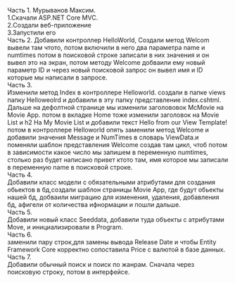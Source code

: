 Часть 1. Мурыванов Максим.  
1.Скачали ASP.NET Core MVC.  
2.Создали веб-приложение  
3.Запустили его  
Часть 2.
Добавили контроллер HelloWorld, Создали метод Welcom вывели там чтото, потом включили в него два параметра name и numtimes потом в  поисковой строке записали в них значения и он вывел это на экран, потом методу Welcome добваили ему новый параметр ID и через новый поисковой запрос он вывел имя и ID которые мы написали в запросе.  
Часть 3.  
Изменили метод Index в контроллере Helloworld. создали в папке views  папку Helloweolrd и добавили в эту папку представление index.cshtml. Дальше на дефолтной странице мы изменили заголововок McMovie на Movie App. потом в вкладке Home тоже изменили заголовок на Movie List и h2 На My Movie List и добавили текст Hello from our View Template!
потом в контроллере Helloworld опять заменили метод Welcome и добавили значения Message и NumTimes в словарь ViewData.и поменяли шаблон представления Welcome создав там цикл, чтоб потом в зависимости какое число мы запишем в переменную numtimes, столько раз будет написано привет ктото там, имя которое мы записали в переменную name в поисковой строке.   
Часть 4.  
Добавили  класс модели с обязательными атрибутами для создания обьектов в бд,создали шаблон страницы Movie App, где будут обьекты нашей бд,  добваили миграцию для изменения, удаления, добавления бд, афигели от количества ифнормации и пошли дальше.  
Часть 5.  
Добавили новый класс Seeddata, добавили туда объекты с атрибутами Move, и инициализировали в Program.  
Часть 6.  
заменили пару строк,для замены вывода Release Date и чтобы Entity Framework Core корректно сопоставила Price с валютой в базе данных.  
Часть 7.  
Добавили обычный поиск и поиск по жанрам. Сначала через поисковую строку, потом в интерфейсе.

